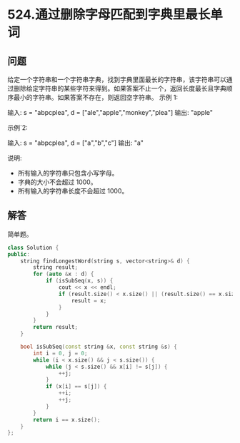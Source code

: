 # 524.通过删除字母匹配到字典里最长单词

## 问题
给定一个字符串和一个字符串字典，找到字典里面最长的字符串，该字符串可以通过删除给定字符串的某些字符来得到。如果答案不止一个，返回长度最长且字典顺序最小的字符串。如果答案不存在，则返回空字符串。
示例 1:

输入:
s = "abpcplea", d = ["ale","apple","monkey","plea"]
输出: 
"apple"

示例`2:

输入:
s = "abpcplea", d = ["a","b","c"]
输出: 
"a"

说明:

- 所有输入的字符串只包含小写字母。
- 字典的大小不会超过 1000。
- 所有输入的字符串长度不会超过 1000。

## 解答
简单题。
```C++
class Solution {
public:
    string findLongestWord(string s, vector<string>& d) {
        string result;
        for (auto &x : d) {
            if (isSubSeq(x, s)) {
                cout << x << endl;
                if (result.size() < x.size() || (result.size() == x.size() && result > x)) {
                    result = x;
                }
            }
        }    
        return result;
    }

    bool isSubSeq(const string &x, const string &s) {
        int i = 0, j = 0;
        while (i < x.size() && j < s.size()) {
            while (j < s.size() && x[i] != s[j]) {
                ++j;
            }
            if (x[i] == s[j]) {
                ++i;
                ++j;
            }
        }
        return i == x.size();
    }
};
```
